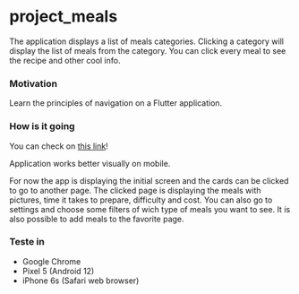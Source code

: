 # project_meals

The application displays a list of meals categories. Clicking a category 
will display the list of meals from the category. You can click every meal
to see the recipe and other cool info.

### Motivation

Learn the principles of navigation on a Flutter application.

### How is it going

You can check on [this link](https://projectmeals-59b70.web.app)!

Application works better visually on mobile.

For now the app is displaying the initial screen and the cards can be clicked
to go to another page. The clicked page is displaying the meals with pictures, 
time it takes to prepare, difficulty and cost.
You can also go to settings and choose some filters of wich type of meals you 
want to see.
It is also possible to add meals to the favorite page.

### Teste in

- Google Chrome
- Pixel 5 (Android 12)
- iPhone 6s (Safari web browser)
